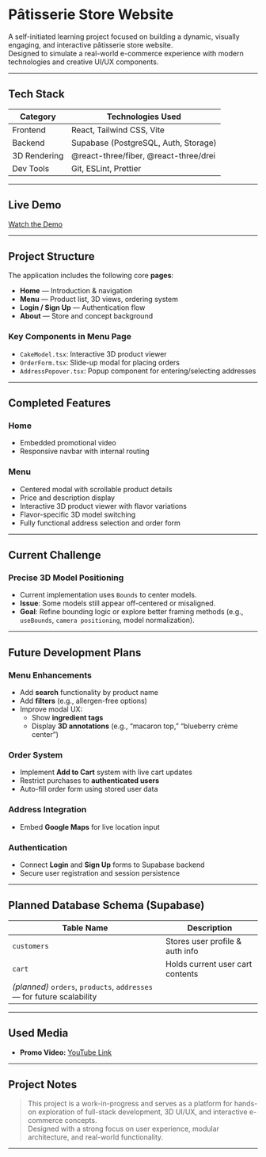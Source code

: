 # Pâtisserie Store Website

A self-initiated learning project focused on building a dynamic, visually engaging, and interactive pâtisserie store website.  
Designed to simulate a real-world e-commerce experience with modern technologies and creative UI/UX components.

---

## Tech Stack

| Category        | Technologies Used                          |
|-----------------|---------------------------------------------|
| Frontend        | React, Tailwind CSS, Vite                  |
| Backend         | Supabase (PostgreSQL, Auth, Storage)       |
| 3D Rendering    | @react-three/fiber, @react-three/drei      |
| Dev Tools       | Git, ESLint, Prettier                      |

---

## Live Demo
[Watch the Demo](https://youtu.be/MdqHkrEGUHE)


---

## Project Structure

The application includes the following core **pages**:

- **Home** — Introduction & navigation
- **Menu** — Product list, 3D views, ordering system
- **Login / Sign Up** — Authentication flow
- **About** — Store and concept background

### Key Components in Menu Page

- `CakeModel.tsx`: Interactive 3D product viewer  
- `OrderForm.tsx`: Slide-up modal for placing orders  
- `AddressPopover.tsx`: Popup component for entering/selecting addresses  

---

## Completed Features

### Home
- Embedded promotional video
- Responsive navbar with internal routing

### Menu
- Centered modal with scrollable product details
- Price and description display
- Interactive 3D product viewer with flavor variations
- Flavor-specific 3D model switching
- Fully functional address selection and order form

---

## Current Challenge

### Precise 3D Model Positioning
- Current implementation uses `Bounds` to center models.
- **Issue**: Some models still appear off-centered or misaligned.
- **Goal**: Refine bounding logic or explore better framing methods (e.g., `useBounds`, `camera positioning`, model normalization).

---

## Future Development Plans

### Menu Enhancements
- Add **search** functionality by product name
- Add **filters** (e.g., allergen-free options)
- Improve modal UX:
  - Show **ingredient tags**
  - Display **3D annotations** (e.g., “macaron top,” “blueberry crème center”)

### Order System
- Implement **Add to Cart** system with live cart updates
- Restrict purchases to **authenticated users**
- Auto-fill order form using stored user data

### Address Integration
- Embed **Google Maps** for live location input

### Authentication
- Connect **Login** and **Sign Up** forms to Supabase backend
- Secure user registration and session persistence

---

## Planned Database Schema (Supabase)

| Table Name | Description                        |
|------------|------------------------------------|
| `customers` | Stores user profile & auth info    |
| `cart`      | Holds current user cart contents   |
| *(planned)* `orders`, `products`, `addresses` — for future scalability |

---

## Used Media

- **Promo Video:** [YouTube Link](https://youtu.be/4WVbeXkORrw?si=28uVGsgdmb2jaJZ3)

---

## Project Notes

> This project is a work-in-progress and serves as a platform for hands-on exploration of full-stack development, 3D UI/UX, and interactive e-commerce concepts.  
> Designed with a strong focus on user experience, modular architecture, and real-world functionality.

---
